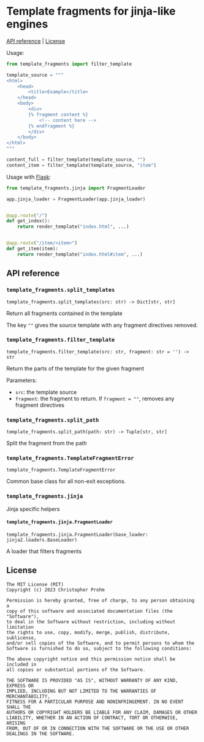 # Template fragments for jinja-like engines

[API reference](#api-reference)
| [License](#license)

Usage:

```python
from template_fragments import filter_template

template_source = """
<html>
    <head>
        <title>Example</title>
    </head>
    <body>
        <div>
        {% fragment content %}
            <!-- content here -->
        {% endfragment %}
        </div>
    </body>
</html>
"""

content_full = filter_template(template_source, "")
content_item = filter_template(template_source, "item")
```

Usage with [Flask]:

```python
from template_fragments.jinja import FragmentLoader

app.jinja_loader = FragmentLoader(app.jinja_loader)


@app.route("/")
def get_index():
    return render_template("index.html", ...)


@app.route("/item/<item>")
def get_item(item):
    return render_template("index.html#item", ...)
```

## API reference

<!-- minidoc "module": "template_fragments", "header": false -->

### `template_fragments.split_templates`

[template_fragments.split_templates]: #template_fragmentssplit_templates

`template_fragments.split_templates(src: str) -> Dict[str, str]`

Return all fragments contained in the template

The key `""` gives the source template with any fragment directives removed.

### `template_fragments.filter_template`

[template_fragments.filter_template]: #template_fragmentsfilter_template

`template_fragments.filter_template(src: str, fragment: str = '') -> str`

Return the parts of the template for the given fragment

Parameters:

- `src`: the template source
- `fragment`: the fragment to return. If `fragment = ""`, removes any
  fragment directives

### `template_fragments.split_path`

[template_fragments.split_path]: #template_fragmentssplit_path

`template_fragments.split_path(path: str) -> Tuple[str, str]`

Split the fragment from the path

### `template_fragments.TemplateFragmentError`

[template_fragments.TemplateFragmentError]: #template_fragmentstemplatefragmenterror

`template_fragments.TemplateFragmentError`

Common base class for all non-exit exceptions.

<!-- minidoc -->

### `template_fragments.jinja`

<!-- minidoc "module": "template_fragments.jinja", "header": false -->
Jinja specific helpers

#### `template_fragments.jinja.FragmentLoader`

[template_fragments.jinja.FragmentLoader]: #template_fragmentsjinjafragmentloader

`template_fragments.jinja.FragmentLoader(base_loader: jinja2.loaders.BaseLoader)`

A loader that filters fragments

<!-- minidoc -->


## License

```
The MIT License (MIT)
Copyright (c) 2023 Christopher Prohm

Permission is hereby granted, free of charge, to any person obtaining a
copy of this software and associated documentation files (the "Software"),
to deal in the Software without restriction, including without limitation
the rights to use, copy, modify, merge, publish, distribute, sublicense,
and/or sell copies of the Software, and to permit persons to whom the
Software is furnished to do so, subject to the following conditions:

The above copyright notice and this permission notice shall be included in
all copies or substantial portions of the Software.

THE SOFTWARE IS PROVIDED "AS IS", WITHOUT WARRANTY OF ANY KIND, EXPRESS OR
IMPLIED, INCLUDING BUT NOT LIMITED TO THE WARRANTIES OF MERCHANTABILITY,
FITNESS FOR A PARTICULAR PURPOSE AND NONINFRINGEMENT. IN NO EVENT SHALL THE
AUTHORS OR COPYRIGHT HOLDERS BE LIABLE FOR ANY CLAIM, DAMAGES OR OTHER
LIABILITY, WHETHER IN AN ACTION OF CONTRACT, TORT OR OTHERWISE, ARISING
FROM, OUT OF OR IN CONNECTION WITH THE SOFTWARE OR THE USE OR OTHER
DEALINGS IN THE SOFTWARE.
```

[flask]: https://flask.palletsprojects.com/en/2.2.x/
[jinja2]: https://jinja.palletsprojects.com/en/3.0.x/
